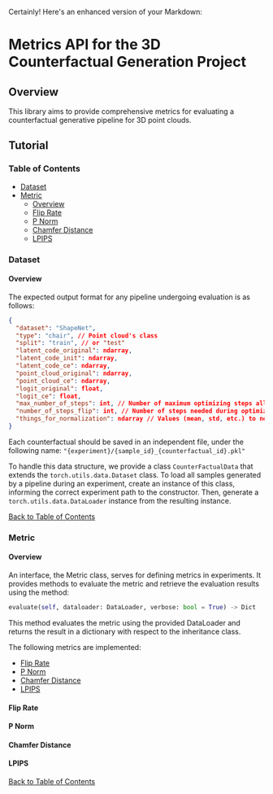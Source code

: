 Certainly! Here's an enhanced version of your Markdown:

# Metrics API for the 3D Counterfactual Generation Project

## Overview
This library aims to provide comprehensive metrics for evaluating a counterfactual generative pipeline for 3D point clouds.

## Tutorial

### Table of Contents
- [Dataset](#dataset)
- [Metric](#metric)
  - [Overview](#overview)
  - [Flip Rate](#flip-rate)
  - [P Norm](#p-norm)
  - [Chamfer Distance](#chamfer-distance)
  - [LPIPS](#lpips)

### Dataset

#### Overview
The expected output format for any pipeline undergoing evaluation is as follows:
```json
{
  "dataset": "ShapeNet",
  "type": "chair", // Point cloud's class
  "split": "train", // or "test"
  "latent_code_original": ndarray,
  "latent_code_init": ndarray,
  "latent_code_ce": ndarray,
  "point_cloud_original": ndarray,
  "point_cloud_ce": ndarray,
  "logit_original": float,
  "logit_ce": float,
  "max_number_of_steps": int, // Number of maximum optimizing steps allowed during the generation process
  "number_of_steps_flip": int, // Number of steps needed during optimization to have a valid counterfactual
  "things_for_normalization": ndarray // Values (mean, std, etc.) to normalize the point clouds
}
```
Each counterfactual should be saved in an independent file, under the following name: `"{experiment}/{sample_id}_{counterfactual_id}.pkl"`

To handle this data structure, we provide a class `CounterFactualData` that extends the `torch.utils.data.Dataset` class. To load all samples generated by a pipeline during an experiment, create an instance of this class, informing the correct experiment path to the constructor. Then, generate a `torch.utils.data.DataLoader` instance from the resulting instance.

[Back to Table of Contents](#table-of-contents)

### Metric

#### Overview
An interface, the Metric class, serves for defining metrics in experiments. It provides methods to evaluate the metric and retrieve the evaluation results using the method: 
```python
evaluate(self, dataloader: DataLoader, verbose: bool = True) -> Dict
```
This method evaluates the metric using the provided DataLoader and returns the result in a dictionary with respect to the inheritance class.

The following metrics are implemented:
- [Flip Rate](#flip-rate)
- [P Norm](#p-norm)
- [Chamfer Distance](#chamfer-distance)
- [LPIPS](#lpips)

#### Flip Rate
#### P Norm
#### Chamfer Distance
#### LPIPS

[Back to Table of Contents](#table-of-contents)
